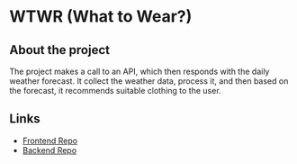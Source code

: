 # WTWR (What to Wear?)

## About the project

The project makes a call to an API, which then responds with the daily weather forecast. It collect the weather data, process it, and then based on the forecast, it recommends suitable clothing to the user.

## Links

- [Frontend Repo](https://twoorcas.github.io/se_project_react)
- [Backend Repo](https://github.com/twoorcas/express)
